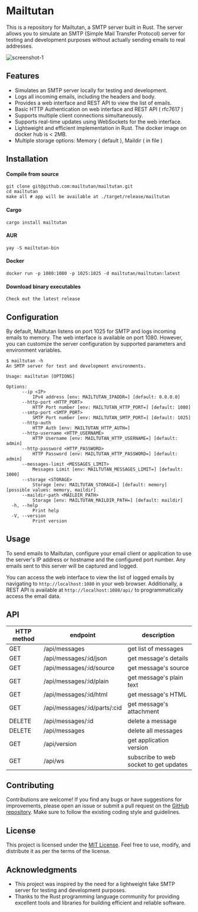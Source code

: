 # Mailtutan

This is a repository for Mailtutan, a SMTP server built in Rust. The server allows you to simulate an SMTP (Simple Mail Transfer Protocol) server for testing and development purposes without actually sending emails to real addresses.

![screenshot-1](https://raw.githubusercontent.com/mailtutan/mailtutan/main/screenshot-1.jpg)

## Features

- Simulates an SMTP server locally for testing and development.
- Logs all incoming emails, including the headers and body.
- Provides a web interface and REST API to view the list of emails.
- Basic HTTP Authentication on web interface and REST API ( rfc7617 )
- Supports multiple client connections simultaneously.
- Supports real-time updates using WebSockets for the web interface.
- Lightweight and efficient implementation in Rust. The docker image on docker hub is < 2MB.
- Multiple storage options: Memory ( default ), Maildir ( in file )

## Installation

#### Compile from source
```
git clone git@github.com:mailtutan/mailtutan.git
cd mailtutan
make all # app will be available at ./target/release/mailtutan
```

#### Cargo
```
cargo install mailtutan
```

#### AUR
```
yay -S mailtutan-bin
```

#### Docker
```
docker run -p 1080:1080 -p 1025:1025 -d mailtutan/mailtutan:latest
```

#### Download binary executables
```
Check out the latest release
```

## Configuration

By default, Mailtutan listens on port 1025 for SMTP and logs incoming emails to memory. The web interface is available on port 1080. However, you can customize the server configuration by supported parameters and environment variables.
```
$ mailtutan -h
An SMTP server for test and development environments.

Usage: mailtutan [OPTIONS]

Options:
      --ip <IP>
          IPv4 address [env: MAILTUTAN_IPADDR=] [default: 0.0.0.0]
      --http-port <HTTP_PORT>
          HTTP Port number [env: MAILTUTAN_HTTP_PORT=] [default: 1080]
      --smtp-port <SMTP_PORT>
          SMTP Port number [env: MAILTUTAN_SMTP_PORT=] [default: 1025]
      --http-auth
          HTTP Auth [env: MAILTUTAN_HTTP_AUTH=]
      --http-username <HTTP_USERNAME>
          HTTP Username [env: MAILTUTAN_HTTP_USERNAME=] [default: admin]
      --http-password <HTTP_PASSWORD>
          HTTP Password [env: MAILTUTAN_HTTP_PASSWORD=] [default: admin]
      --messages-limit <MESSAGES_LIMIT>
          Messages Limit [env: MAILTUTAN_MESSAGES_LIMIT=] [default: 1000]
      --storage <STORAGE>
          Storage [env: MAILTUTAN_STORAGE=] [default: memory] [possible values: memory, maildir]
      --maildir-path <MAILDIR_PATH>
          Storage [env: MAILTUTAN_MAILDIR_PATH=] [default: maildir]
  -h, --help
          Print help
  -V, --version
          Print version
```


## Usage

To send emails to Mailtutan, configure your email client or application to use the server's IP address or hostname and the configured port number. Any emails sent to this server will be captured and logged.

You can access the web interface to view the list of logged emails by navigating to `http://localhost:1080` in your web browser. Additionally, a REST API is available at `http://localhost:1080/api/` to programmatically access the email data.

## API
|HTTP method | endpoint | description|
|---|---|---|
|GET|/api/messages| get list of messages|
|GET|/api/messages/:id/json| get message's details|
|GET|/api/messages/:id/source| get message's source|
|GET|/api/messages/:id/plain| get message's plain text|
|GET|/api/messages/:id/html| get message's HTML|
|GET|/api/messages/:id/parts/:cid| get message's attachment|
|DELETE|/api/messages/:id| delete a message|
|DELETE|/api/messages| delete all messages|
|GET|/api/version| get application version|
|GET|/api/ws| subscribe to web socket to get updates|


## Contributing

Contributions are welcome! If you find any bugs or have suggestions for improvements, please open an issue or submit a pull request on the [GitHub repository](https://github.com/mailtutan/mailtutan). Make sure to follow the existing coding style and guidelines.

## License

This project is licensed under the [MIT License](LICENSE.txt). Feel free to use, modify, and distribute it as per the terms of the license.

## Acknowledgments

- This project was inspired by the need for a lightweight fake SMTP server for testing and development purposes.
- Thanks to the Rust programming language community for providing excellent tools and libraries for building efficient and reliable software.
